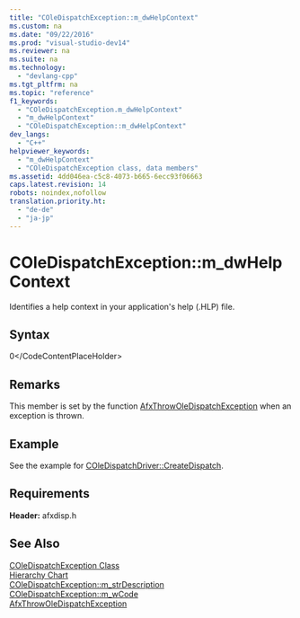 ```yaml
---
title: "COleDispatchException::m_dwHelpContext"
ms.custom: na
ms.date: "09/22/2016"
ms.prod: "visual-studio-dev14"
ms.reviewer: na
ms.suite: na
ms.technology: 
  - "devlang-cpp"
ms.tgt_pltfrm: na
ms.topic: "reference"
f1_keywords: 
  - "COleDispatchException.m_dwHelpContext"
  - "m_dwHelpContext"
  - "COleDispatchException::m_dwHelpContext"
dev_langs: 
  - "C++"
helpviewer_keywords: 
  - "m_dwHelpContext"
  - "COleDispatchException class, data members"
ms.assetid: 4dd046ea-c5c8-4073-b665-6ecc93f06663
caps.latest.revision: 14
robots: noindex,nofollow
translation.priority.ht: 
  - "de-de"
  - "ja-jp"
---
```

# COleDispatchException::m_dwHelpContext
Identifies a help context in your application's help (.HLP) file.  
  
## Syntax  
  
<CodeContentPlaceHolder>0\</CodeContentPlaceHolder>  
## Remarks  
 This member is set by the function [AfxThrowOleDispatchException](../vs140/afxthrowoledispatchexception.md) when an exception is thrown.  
  
## Example  
 See the example for [COleDispatchDriver::CreateDispatch](../vs140/coledispatchdriver--createdispatch.md).  
  
## Requirements  
 **Header:** afxdisp.h  
  
## See Also  
 [COleDispatchException Class](../vs140/coledispatchexception-class.md)   
 [Hierarchy Chart](../vs140/hierarchy-chart.md)   
 [COleDispatchException::m_strDescription](../vs140/coledispatchexception--m_strdescription.md)   
 [COleDispatchException::m_wCode](../vs140/coledispatchexception--m_wcode.md)   
 [AfxThrowOleDispatchException](../vs140/afxthrowoledispatchexception.md)